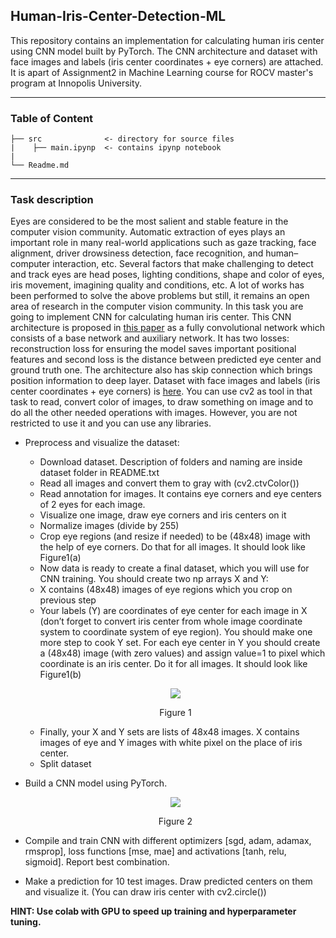 ## Human-Iris-Center-Detection-ML
This repository contains an implementation for calculating human iris center using CNN model built by PyTorch. The CNN architecture and dataset with face images and labels (iris center coordinates + eye corners) are attached. It is apart of Assignment2 in Machine Learning course for ROCV master's program at Innopolis University.

---
### Table of Content 
```
├── src              <- directory for source files 
|    ├── main.ipynp  <- contains ipynp notebook
| 
└── Readme.md
```
---
### Task description
Eyes are considered to be the most salient and stable feature in the computer vision community. Automatic extraction of eyes plays an important role in many real-world applications such as gaze tracking, face alignment, driver drowsiness detection, face recognition, and human–computer interaction, etc. Several factors that make challenging to detect and track eyes are head poses, lighting conditions, shape and color of eyes, iris movement, imagining quality and conditions, etc. A lot of works has been performed to solve the above problems but still, it remains an open area of research in the computer vision community. 
In this task you are going to implement CNN for calculating human iris center. This CNN architecture is proposed in [this paper](https://ieeexplore.ieee.org/abstract/document/8803121/) as a fully convolutional network which consists of a base network and auxiliary network. It has two losses: reconstruction loss for ensuring the model saves important positional features and second loss is the distance between predicted eye center and ground truth one. The architecture also has skip connection which brings position information to deep layer. Dataset with face images and labels (iris center coordinates + eye corners) is [here](https://www.unavarra.es/gi4e/databases/gi4e/). 
You can use cv2 as tool in that task to read, convert color of images, to draw something on image and to do all the other needed operations with images. However, you are not restricted to use it and you can use any libraries. 

- Preprocess and visualize the dataset:
  - Download dataset. Description of folders and naming are inside dataset folder in README.txt 
  - Read all images and convert them to gray with (cv2.ctvColor()) 
  - Read annotation for images. It contains eye corners and eye centers of 2 eyes for each image. 
  - Visualize one image, draw eye corners and iris centers on it 
  - Normalize images (divide by 255)
  - Crop eye regions (and resize if needed) to be (48x48) image with the help of eye corners. Do that for all images. It should look like Figure1(a)
  - Now data is ready to create a final dataset, which you will use for CNN training. You should create two np arrays X and Y:
  - X contains (48x48) images of eye regions which you crop on previous step 
  - Your labels (Y) are coordinates of eye center for each image in X (don’t forget to convert iris center from whole image coordinate system to coordinate system of eye region). You should make one more step to cook Y set. For each eye center in Y you should create a (48x48) image (with zero values) and assign value=1 to pixel which coordinate is an iris center. Do it for all images. It should look like Figure1(b)
  <p align="center"><img src="https://user-images.githubusercontent.com/90580636/146690903-6f7c2f99-a3b7-45f9-95cc-69774123529f.png" /></p>
  <p align="center">Figure 1</p>

  - Finally, your X and Y sets are lists of 48x48 images. X contains images of eye and Y images with white pixel on the place of iris center.
  - Split dataset 

- Build a CNN model using PyTorch.  
  <p align="center"><img src="https://user-images.githubusercontent.com/90580636/146691262-8e253d77-349f-4f9c-9031-e9a839971115.png" /></p>
  <p align="center">Figure 2</p>
- Compile and train CNN with different optimizers [sgd, adam, adamax, rmsprop], loss functions [mse, mae] and activations [tanh, relu, sigmoid]. Report best combination.
- Make a prediction for 10 test images. Draw predicted centers on them and visualize it. (You can draw iris center with cv2.circle())  

**HINT: Use colab with GPU to speed up training and hyperparameter tuning.**

